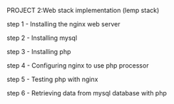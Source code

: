 PROJECT 2:Web stack implementation (lemp stack)

step 1 - Installing the nginx web server

step 2 - Installing mysql

step 3 - Installing php

step 4 - Configuring nginx to use php processor

step 5 - Testing php with nginx

step 6 - Retrieving data from mysql database with php 